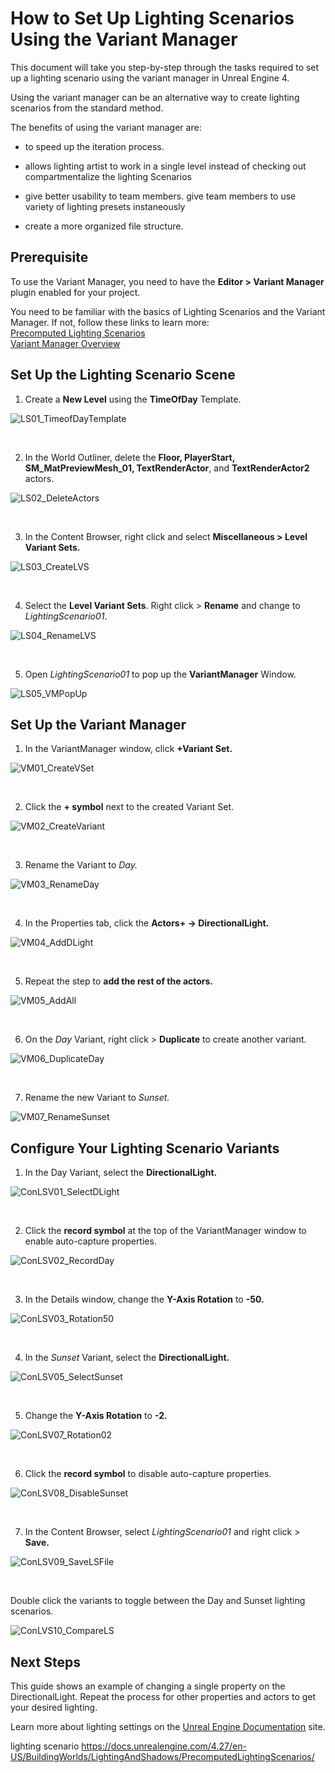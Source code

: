 # How to Set Up Lighting Scenarios Using the Variant Manager

This document will take you step-by-step through the tasks required to set up a lighting scenario using the variant manager in Unreal Engine 4.

Using the variant manager can be an alternative way to create lighting scenarios from the standard method.

The benefits of using the variant manager are:
* to speed up the iteration process.
* allows lighting artist to work in a single level instead of checking out
compartmentalize the lighting Scenarios

* give better usability to team members.
give team members to use variety of lighting presets instaneously

* create a more organized file structure.


## Prerequisite

To use the Variant Manager, you need to have the **Editor > Variant Manager** plugin enabled for your project.

You need to be familiar with the basics of Lighting Scenarios and the Variant Manager.
If not, follow these links to learn more:  
[Precomputed Lighting Scenarios](https://docs.unrealengine.com/4.27/en-US/BuildingWorlds/LightingAndShadows/PrecomputedLightingScenarios/)  
[Variant Manager Overview](https://docs.unrealengine.com/4.27/en-US/WorkingWithContent/Variants/Overview/)

## Set Up the Lighting Scenario Scene

1. Create a **New Level** using the **TimeOfDay** Template.

![LS01_TimeofDayTemplate](https://raw.githubusercontent.com/alanm01/LightingScenarios/main/How%20to%20Set%20Up%20Lighting%20Scenario/Images/LS01_TimeofDayTemplate.png)

<br/>

2. In the World Outliner, delete the **Floor, PlayerStart, SM_MatPreviewMesh_01, TextRenderActor**, and **TextRenderActor2** actors.

![LS02_DeleteActors](https://raw.githubusercontent.com/alanm01/LightingScenarios/main/How%20to%20Set%20Up%20Lighting%20Scenario/Images/LS02_DeleteActors.png)

<br/>

3. In the Content Browser, right click and select **Miscellaneous > Level Variant Sets.**

![LS03_CreateLVS](https://raw.githubusercontent.com/alanm01/LightingScenarios/main/How%20to%20Set%20Up%20Lighting%20Scenario/Images/LS03_CreateLVS.png)

<br/>

4. Select the **Level Variant Sets**. Right click > **Rename** and change to *LightingScenario01*.

![LS04_RenameLVS](https://raw.githubusercontent.com/alanm01/LightingScenarios/main/How%20to%20Set%20Up%20Lighting%20Scenario/Images/LS04_RenameLVS.png)

<br/>

5. Open *LightingScenario01* to pop up the **VariantManager** Window.

![LS05_VMPopUp](https://raw.githubusercontent.com/alanm01/LightingScenarios/main/How%20to%20Set%20Up%20Lighting%20Scenario/Images/LS05_VMPopUp.png)

## Set Up the Variant Manager

1. In the VariantManager window, click **+Variant Set.**

![VM01_CreateVSet](https://raw.githubusercontent.com/alanm01/LightingScenarios/main/How%20to%20Set%20Up%20Lighting%20Scenario/Images/VM01_CreateVSet.png)

<br/>

2. Click the **+ symbol** next to the created Variant Set.

![VM02_CreateVariant](https://raw.githubusercontent.com/alanm01/LightingScenarios/main/How%20to%20Set%20Up%20Lighting%20Scenario/Images/VM02_CreateVariant.png)

<br/>

3. Rename the Variant to *Day.*

![VM03_RenameDay](https://raw.githubusercontent.com/alanm01/LightingScenarios/main/How%20to%20Set%20Up%20Lighting%20Scenario/Images/VM03_RenameDay.png)

<br/>

4. In the Properties tab, click the **Actors+ -> DirectionalLight.**

![VM04_AddDLight](https://raw.githubusercontent.com/alanm01/LightingScenarios/main/How%20to%20Set%20Up%20Lighting%20Scenario/Images/VM04_AddDLight.png)

<br/>

5. Repeat the step to **add the rest of the actors.**

![VM05_AddAll](https://raw.githubusercontent.com/alanm01/LightingScenarios/main/How%20to%20Set%20Up%20Lighting%20Scenario/Images/VM05_AddAll.png)

<br/>

6. On the *Day* Variant, right click > **Duplicate** to create another variant.

![VM06_DuplicateDay](https://raw.githubusercontent.com/alanm01/LightingScenarios/main/How%20to%20Set%20Up%20Lighting%20Scenario/Images/VM06_DuplicateDay.png)

<br/>

7. Rename the new Variant to *Sunset.*

![VM07_RenameSunset](https://raw.githubusercontent.com/alanm01/LightingScenarios/main/How%20to%20Set%20Up%20Lighting%20Scenario/Images/VM07_RenameSunset.png)

## Configure Your Lighting Scenario Variants

1. In the Day Variant, select the **DirectionalLight.**

![ConLSV01_SelectDLight](https://raw.githubusercontent.com/alanm01/LightingScenarios/main/How%20to%20Set%20Up%20Lighting%20Scenario/Images/ConLSV01_SelectDLight.png)

<br/>

2. Click the **record symbol** at the top of the VariantManager window to enable auto-capture properties.

![ConLSV02_RecordDay](https://raw.githubusercontent.com/alanm01/LightingScenarios/main/How%20to%20Set%20Up%20Lighting%20Scenario/Images/ConLSV02_RecordDay.png)

<br/>

3. In the Details window, change the **Y-Axis Rotation** to **-50.**

![ConLSV03_Rotation50](https://raw.githubusercontent.com/alanm01/LightingScenarios/main/How%20to%20Set%20Up%20Lighting%20Scenario/Images/ConLSV03_Rotation50.png)


<br/>

4. In the *Sunset* Variant, select the **DirectionalLight.**

![ConLSV05_SelectSunset](https://raw.githubusercontent.com/alanm01/LightingScenarios/main/How%20to%20Set%20Up%20Lighting%20Scenario/Images/ConLSV05_SelectSunset.png)

<br/>

5. Change the **Y-Axis Rotation** to **-2.**

![ConLSV07_Rotation02](https://raw.githubusercontent.com/alanm01/LightingScenarios/main/How%20to%20Set%20Up%20Lighting%20Scenario/Images/ConLSV07_Rotation02.png)

<br/>

6. Click the **record symbol** to disable auto-capture properties.

![ConLSV08_DisableSunset](https://raw.githubusercontent.com/alanm01/LightingScenarios/main/How%20to%20Set%20Up%20Lighting%20Scenario/Images/ConLSV08_DisableSunset.png)

<br/>

7. In the Content Browser, select *LightingScenario01* and right click > **Save.**

![ConLSV09_SaveLSFile](https://raw.githubusercontent.com/alanm01/LightingScenarios/main/How%20to%20Set%20Up%20Lighting%20Scenario/Images/ConLSV09_SaveLSFile.png)

<br/>

Double click the variants to toggle between the Day and Sunset lighting scenarios.

![ConLVS10_CompareLS](https://raw.githubusercontent.com/alanm01/LightingScenarios/main/How%20to%20Set%20Up%20Lighting%20Scenario/Images/ConLVS10_CompareLS.png)

## Next Steps
This guide shows an example of changing a single property on the DirectionalLight. Repeat the process for other properties and actors to get your desired lighting.

Learn more about lighting settings on the [Unreal Engine Documentation](https://docs.unrealengine.com/4.27/en-US/BuildingWorlds/LightingAndShadows/) site.

lighting scenario https://docs.unrealengine.com/4.27/en-US/BuildingWorlds/LightingAndShadows/PrecomputedLightingScenarios/
